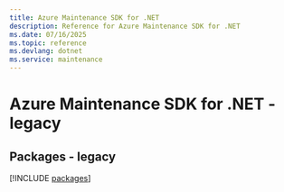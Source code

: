 ```yaml
---
title: Azure Maintenance SDK for .NET
description: Reference for Azure Maintenance SDK for .NET
ms.date: 07/16/2025
ms.topic: reference
ms.devlang: dotnet
ms.service: maintenance
---
```

# Azure Maintenance SDK for .NET - legacy
## Packages - legacy
[!INCLUDE [packages](maintenance-index.md)]